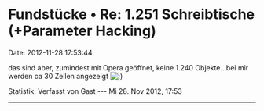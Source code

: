 Fundstücke • Re: 1.251 Schreibtische (+Parameter Hacking)
=========================================================

Date: 2012-11-28 17:53:44

das sind aber, zumindest mit Opera geöffnet, keine 1.240 Objekte\...bei
mir werden ca 30 Zeilen angezeigt
![;)](http://ddb-forum.de/images/smilies/icon_e_wink.gif "Zwinkern")

Statistik: Verfasst von Gast --- Mi 28. Nov 2012, 17:53

------------------------------------------------------------------------
